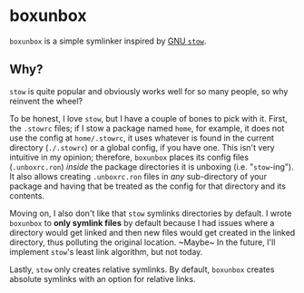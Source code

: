 # boxunbox

`boxunbox` is a simple symlinker inspired by [GNU `stow`](https://www.gnu.org/software/stow/).

## Why?

`stow` is quite popular and obviously works well for so many people, so why reinvent the wheel?

To be honest, I love `stow`, but I have a couple of bones to pick with it. First, the `.stowrc` files; if I stow a package named `home`, for example, it does not use the config at `home/.stowrc`, it uses whatever is found in the current directory (`./.stowrc`) or a global config, if you have one. This isn't very intuitive in my opinion; therefore, `boxunbox` places its config files (`.unboxrc.ron`) _inside_ the package directories it is unboxing (i.e. "`stow`-ing"). It also allows creating `.unboxrc.ron` files in _any_ sub-directory of your package and having that be treated as the config for that directory and its contents.

Moving on, I also don't like that `stow` symlinks directories by default. I wrote `boxunbox` to **only symlink files** by default because I had issues where a directory would get linked and then new files would get created in the linked directory, thus polluting the original location. ~Maybe~ In the future, I'll implement `stow`'s least link algorithm, but not today.

Lastly, `stow` only creates relative symlinks. By default, `boxunbox` creates absolute symlinks with an option for relative links.
